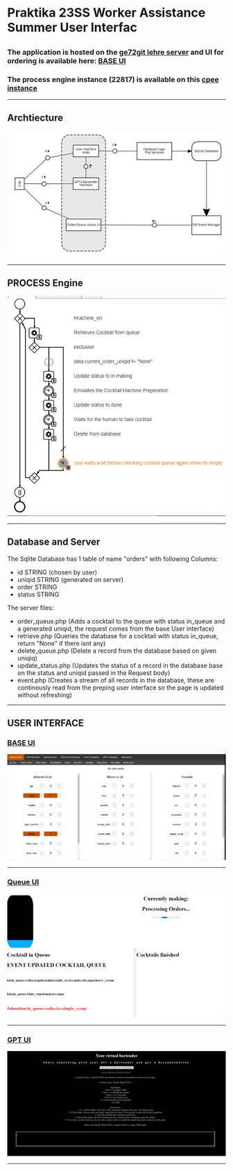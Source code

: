 # Praktika 23SS Worker Assistance Summer User Interfac 



## 

### The application is hosted on the [ge72git lehre server](https://lehre.bpm.in.tum.de/~ge72git/prak_23_enea) and UI for ordering is available here:  [BASE UI](https://lehre.bpm.in.tum.de/~ge72git/prak_23_enea/frontend/wait.php)

### The process engine instance (22817) is available on this [cpee instance](https://cpee.org/flow/index.html?monitor=https://cpee.org/flow/engine/22817/)
***
## Archtiecture
![fmc ](Images/fmc_architecture_diagram.PNG)
***
## PROCESS Engine
![CPEE ](Images/cpeeinstance.PNG)
***
## Database and Server

The Sqlite Database has 1 table of name "orders" with following Columns:
- id STRING (chosen by user)
- uniqid STRING (generated on server)
- order STRING
- status STRING
  
The server files:

- order_queue.php (Adds a cocktail to the queue with status in_queue and a generated uniqid, the request comes from the base User interface)
- retrieve.php (Queries the database for a cocktail with status in_queue, return "None" if there isnt any)
- delete_queue.php (Delete a record from the database based on given uniqiq)
- update_status.php (Updates the status of a record in the database base on the status and uniqid passed in the Request body)
- event.php (Creates a stream of all records in the database, these are continously read from the preping user interface so the page is updated without refreshing)
***
## USER INTERFACE
### [BASE UI](https://lehre.bpm.in.tum.de/~ge72git/prak_23_enea/frontend/wait.php)

![BASEUI ](Images/baseUI.PNG)
***
### [Queue UI](https://lehre.bpm.in.tum.de/~ge72git/prak_23_enea/frontend/preping.php) 

![queue_UI ](Images/queue_UI.PNG)
***
### [GPT UI](https://lehre.bpm.in.tum.de/~ge72git/prak_23_enea/frontend/my_gpt3.php)

![bartender ](Images/bartened_gpt.PNG)
***
